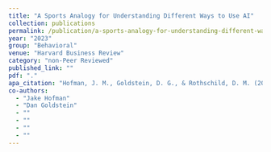 ```yaml
---
title: "A Sports Analogy for Understanding Different Ways to Use AI"
collection: publications
permalink: /publication/a-sports-analogy-for-understanding-different-ways-to-use-ai
year: "2023"
group: "Behavioral"
venue: "Harvard Business Review"
category: "non-Peer Reviewed"
published_link: ""
pdf: "."
apa_citation: "Hofman, J. M., Goldstein, D. G., & Rothschild, D. M. (2023). Steroids, Sneakers, Coach: The Spectrum of Human-AI Relationships. Available at SSRN 4578180."
co-authors:
  - "Jake Hofman"
  - "Dan Goldstein"
  - ""
  - ""
  - ""
  - ""
---
```

